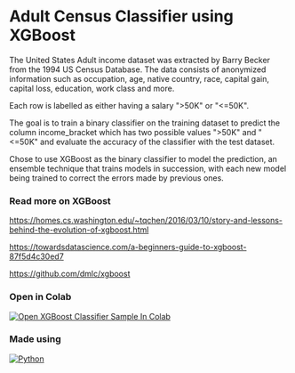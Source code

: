 # Adult Census Classifier using XGBoost

The United States Adult income dataset was extracted by Barry Becker from the 1994 US Census Database. The data consists of anonymized information such as occupation, age, native country, race, capital gain, capital loss, education, work class and more.

Each row is labelled as either having a salary ">50K" or "<=50K".

The goal is to train a binary classifier on the training dataset to predict the column income_bracket which has two possible values ">50K" and "<=50K" and evaluate the accuracy of the classifier with the test dataset.

Chose to use XGBoost as the binary classifier to model the prediction, an ensemble technique that trains models in succession, with each new model being trained to correct the errors made by previous ones. 

### Read more on XGBoost

https://homes.cs.washington.edu/~tqchen/2016/03/10/story-and-lessons-behind-the-evolution-of-xgboost.html

https://towardsdatascience.com/a-beginners-guide-to-xgboost-87f5d4c30ed7

https://github.com/dmlc/xgboost


### Open in Colab

[![Open XGBoost Classifier Sample In Colab](https://colab.research.google.com/assets/colab-badge.svg)](https://colab.research.google.com/github/ginobaltazar7/66daysofdata/blob/master/XGBoost%20Classifier/Adult_Census.ipynb)

### Made using 
[![Python](https://img.shields.io/badge/python%20-%2314354C.svg?&style=for-the-badge&logo=python&logoColor=white)](https://www.python.org/)

